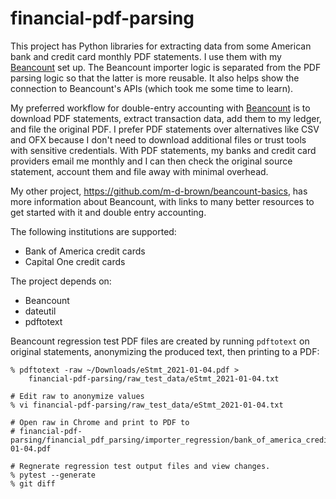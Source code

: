 # financial-pdf-parsing

This project has Python libraries for extracting data from some American
bank and credit card monthly PDF statements. I use them with my
[Beancount](https://github.com/beancount/beancount) set up. The Beancount
importer logic is separated from the PDF parsing logic so that the latter is
more reusable. It also helps show the connection to Beancount's APIs (which
took me some time to learn).

My preferred workflow for double-entry accounting with
[Beancount](https://github.com/beancount/beancount) is to download PDF
statements, extract transaction data, add them to my ledger, and file the
original PDF. I prefer PDF statements over alternatives like CSV and OFX
because I don't need to download additional files or trust tools with sensitive
credentials. With PDF statements, my banks and credit card providers email me
monthly and I can then check the original source statement, account them and
file away with minimal overhead.

My other project, https://github.com/m-d-brown/beancount-basics, has
more information about Beancount, with links to many better resources to
get started with it and double entry accounting.

The following institutions are supported:

* Bank of America credit cards
* Capital One credit cards

The project depends on:

* Beancount
* dateutil
* pdftotext

Beancount regression test PDF files are created by running `pdftotext` on
original statements, anonymizing the produced text, then printing to a PDF:

```console
% pdftotext -raw ~/Downloads/eStmt_2021-01-04.pdf >
    financial-pdf-parsing/raw_test_data/eStmt_2021-01-04.txt

# Edit raw to anonymize values
% vi financial-pdf-parsing/raw_test_data/eStmt_2021-01-04.txt

# Open raw in Chrome and print to PDF to
# financial-pdf-parsing/financial_pdf_parsing/importer_regression/bank_of_america_credit_card/eStmt_2021-01-04.pdf

# Regnerate regression test output files and view changes.
% pytest --generate
% git diff
```
